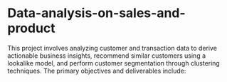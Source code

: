 # Data-analysis-on-sales-and-product
This project involves analyzing customer and transaction data to derive actionable business insights, recommend similar customers using a lookalike model, and perform customer segmentation through clustering techniques. The primary objectives and deliverables include:

